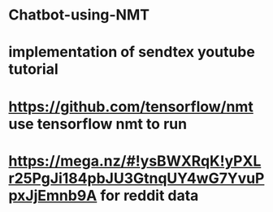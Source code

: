 # Chatbot-using-NMT
# implementation of sendtex youtube tutorial
# https://github.com/tensorflow/nmt use tensorflow nmt to run
# https://mega.nz/#!ysBWXRqK!yPXLr25PgJi184pbJU3GtnqUY4wG7YvuPpxJjEmnb9A for reddit data

